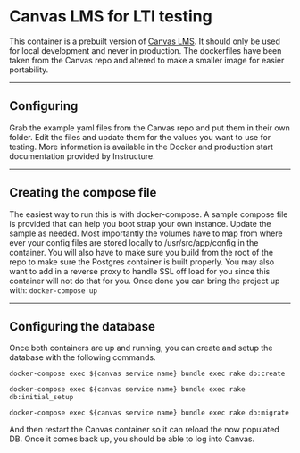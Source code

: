 # Canvas LMS for LTI testing


This container is a prebuilt version of [Canvas LMS](https://github.com/instructure/canvas-lms).  It should only be used for local development and never in production.  The dockerfiles have been taken from the Canvas repo and altered to make a smaller image for easier portability.

----

## Configuring

Grab the example yaml files from the Canvas repo and put them in their own folder.  Edit the files and update them for the values you want to use for testing.  More information is available in the Docker and production start documentation provided by Instructure.

----

## Creating the compose file

The easiest way to run this is with docker-compose.  A sample compose file is provided that can help you boot strap your own instance.  Update the sample as needed.  Most importantly the volumes have to map from where ever your config files are stored locally to /usr/src/app/config in the container.  You will also have to make sure you build from the root of the repo to make sure the Postgres container is built properly.  You may also want to add in a reverse proxy to handle SSL off load for you since this container will not do that for you.  Once done you can bring the project up with:
`docker-compose up`

----

## Configuring the database

Once both containers are up and running, you can create and setup the database with the following commands.

`docker-compose exec ${canvas service name} bundle exec rake db:create`

`docker-compose exec ${canvas service name} bundle exec rake db:initial_setup`

`docker-compose exec ${canvas service name} bundle exec rake db:migrate`

And then restart the Canvas container so it can reload the now populated DB.  Once it comes back up, you should be able to log into Canvas. 

